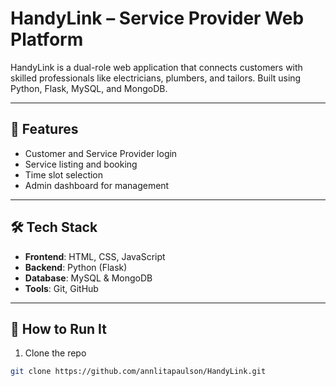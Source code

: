 # HandyLink – Service Provider Web Platform

HandyLink is a dual-role web application that connects customers with skilled professionals like electricians, plumbers, and tailors. Built using Python, Flask, MySQL, and MongoDB.

---

## 🔧 Features
- Customer and Service Provider login
- Service listing and booking
- Time slot selection
- Admin dashboard for management

---

## 🛠 Tech Stack
- **Frontend**: HTML, CSS, JavaScript
- **Backend**: Python (Flask)
- **Database**: MySQL & MongoDB
- **Tools**: Git, GitHub

---

## 🚀 How to Run It
1. Clone the repo  
```bash
git clone https://github.com/annlitapaulson/HandyLink.git
